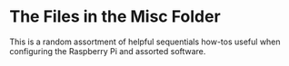 # The Files in the Misc Folder

This is a random assortment of helpful sequentials how-tos useful when configuring the Raspberry Pi and assorted software.